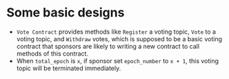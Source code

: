 # Some basic designs
- `Vote Contract` provides methods like `Register` a voting topic, `Vote` to a voting topic, and `Withdraw` votes, which is supposed to be a basic voting contract that sponsors are likely to writing a new contract to call methods of this contract.
- When `total_epoch` is `x`, if sponsor set `epoch_number` to `x + 1`, this voting topic will be terminated immediately.